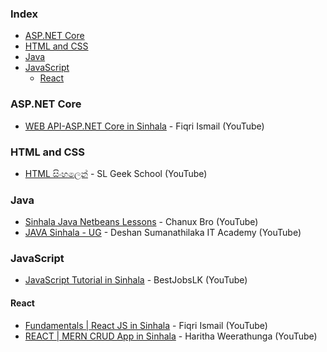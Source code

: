 ### Index

* [ASP.NET Core](#aspnet-core)
* [HTML and CSS](#html-and-css)
* [Java](#java)
* [JavaScript](#javascript)
    * [React](#react)


### ASP.NET Core

* [WEB API-ASP.NET Core in Sinhala](https://youtube.com/playlist?list=PLvvtf05eMZ2CpeAsq93DqWJHHyvCSa2Qn) - Fiqri Ismail (YouTube)


### HTML and CSS

* [HTML සිංහලෙන්](https://youtube.com/playlist?list=PLWAgeLqk4SjDlN6nHs91rECgx4PbzfoZh) - SL Geek School (YouTube)


### Java

* [Sinhala Java Netbeans Lessons](https://youtube.com/playlist?list=PLA3ZeQncjeVu9VHevp2SmPCQ9muVO3fEB) - Chanux Bro (YouTube)
* [JAVA Sinhala - UG](https://youtube.com/playlist?list=PLpUo7TyHQvluGs3mj7-qwImxWKAOnhoC3) - Deshan Sumanathilaka IT Academy (YouTube)


### JavaScript

* [JavaScript Tutorial in Sinhala](https://youtube.com/playlist?list=PLYmyc7wRFoQjxkHAzHh1UIdU7ZdjTQvQt) - BestJobsLK (YouTube)


#### React

* [Fundamentals \| React JS in Sinhala](https://youtube.com/playlist?list=PLvvtf05eMZ2DpDyWwmAjEuicvVxx4vIYB) - Fiqri Ismail (YouTube)
* [REACT | MERN CRUD App in Sinhala](https://youtube.com/playlist?list=PLtoqJbwHBeHzAooLCGOzYVE9mkAeCnT9y) - Haritha Weerathunga (YouTube)
